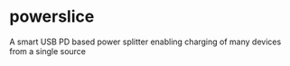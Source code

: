 # powerslice
A smart USB PD based power splitter enabling charging of many devices from a single source
